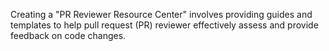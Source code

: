 Creating a "PR Reviewer Resource Center" involves providing guides and templates to help pull request (PR) reviewer effectively assess and provide feedback on code changes.
